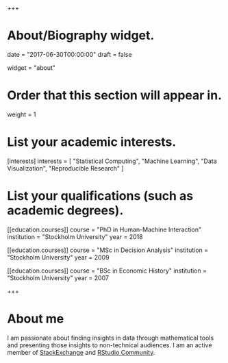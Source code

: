 +++
# About/Biography widget.

date = "2017-06-30T00:00:00"
draft = false

widget = "about"

# Order that this section will appear in.
weight = 1

# List your academic interests.
[interests]
  interests = [
    "Statistical Computing",
    "Machine Learning",
    "Data Visualization",
    "Reproducible Research"
  ]

# List your qualifications (such as academic degrees).
[[education.courses]]
  course = "PhD in Human-Machine Interaction"
  institution = "Stockholm University"
  year = 2018

[[education.courses]]
  course = "MSc in Decision Analysis"
  institution = "Stockholm University"
  year = 2009

[[education.courses]]
  course = "BSc in Economic History"
  institution = "Stockholm University"
  year = 2007
 
+++

# About me

I am passionate about finding insights in data through mathematical tools and presenting those insights to non-technical audiences. I am an active member of [StackExchange](https://stackexchange.com/users/7449689/samuel?tab=accounts) and [RStudio Community](https://community.rstudio.com/u/samuel/summary). 
